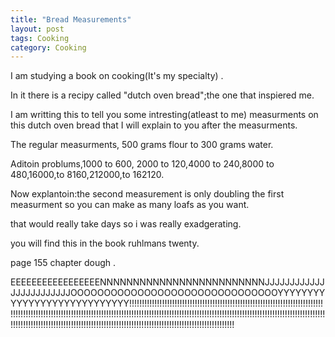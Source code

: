 ```yaml
---
title: "Bread Measurements"
layout: post
tags: Cooking
category: Cooking
---
```


I am studying a book on cooking(It's my specialty) .

In it there is a recipy called "dutch oven bread";the one that inspiered me.

I am writting this to tell you some intresting(atleast to me) measurments on this dutch oven bread that I will explain to you after the measurments.

The regular measurments, 500 grams flour to 300 grams water.

Aditoin problums,1000 to 600, 2000 to 120,4000 to 240,8000 to 480,16000,to 8160,212000,to 162120.

Now explantoin:the second measurement is only doubling the first measurment so you can make as many loafs as you want.

that would really take days so i was really exadgerating.

you will find this in the book ruhlmans twenty.

page 155  chapter dough .


EEEEEEEEEEEEEEEEENNNNNNNNNNNNNNNNNNNNNNNNNJJJJJJJJJJJJJJJJJJJJJJJJOOOOOOOOOOOOOOOOOOOOOOOOOOOOOOOYYYYYYYYYYYYYYYYYYYYYYYYYYYY!!!!!!!!!!!!!!!!!!!!!!!!!!!!!!!!!!!!!!!!!!!!!!!!!!!!!!!!!!!!!!!!!!!!!!!!!!!!!!!!!!!!!!!!!!!!!!!!!!!!!!!!!!!!!!!!!!!!!!!!!!!!!!!!!!!!!!!!!!!!!!!!!!!!!!!!!!!!!!!!!!!!!!!!!!!!!!!!!!!!!!!!!!!!!!!!!!!!!!!!!!!!!!!!!!!!!!!!!!!!!!!!!!!!!!!!!!!!!!!!!!!!!!!!!!!!!!!!!!!!!!!!!!!!!!!!!!!!!!!!!!!!!!!!!!!